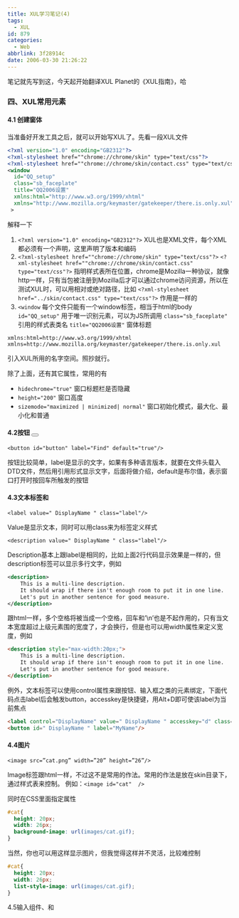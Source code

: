 ```yaml
---
title: XUL学习笔记(4)
tags:
  - XUL
id: 879
categories:
  - Web
abbrlink: 3f28914c
date: 2006-03-30 21:26:22
---
```


笔记就先写到这，今天起开始翻译XUL Planet的《XUL指南》，哈

### 四、XUL常用元素

#### 4.1 创建窗体

当准备好开发工具之后，就可以开始写XUL了。先看一段XUL文件
```xml
<?xml version="1.0" encoding="GB2312"?>
<?xml-stylesheet href=""chrome://chrome/skin" type="text/css"?>
<?xml-stylesheet href=""chrome://chrome/skin/contact.css" type="text/css"?>
<window
  id="QQ_setup"
  class="sb_faceplate"
  title="QQ2006设置"
  xmlns:html="http://www.w3.org/1999/xhtml"
  xmlns="http://www.mozilla.org/keymaster/gatekeeper/there.is.only.xul"
 >
 ```
<!--more-->
解释一下
1. `<?xml version="1.0" encoding="GB2312"?>`
  XUL也是XML文件，每个XML都必须有一个声明，这里声明了版本和编码
2. `<?xml-stylesheet href=""chrome://chrome/skin" type="text/css"?>`
  `<?xml-stylesheet href=""chrome://chrome/skin/contact.css" type="text/css"?>`
  指明样式表所在位置，chrome是Mozilla一种协议，就像http一样，只有当包被注册到Mozilla后才可以通过chrome访问资源，所以在测试XUL时，可以用相对或绝对路径，比如
  `<?xml-stylesheet href="../skin/contact.css" type="text/css"?>`
  作用是一样的
3. `<window` 每个文件只能有一个window标签，相当于html的body
  `id="QQ_setup"` 用于唯一识别元素，可以为JS所调用
  `class="sb_faceplate"` 引用的样式表类名
  `title="QQ2006设置"` 窗体标题

```
xmlns:html=http://www.w3.org/1999/xhtml
xmlns=http://www.mozilla.org/keymaster/gatekeeper/there.is.only.xul
```
引入XUL所用的名字空间。照抄就行。

除了上面，还有其它属性，常用的有
* `hidechrome="true"`		窗口标题栏是否隐藏
* `height="200"`			窗口高度
* `sizemode="maximized | minimized| normal"`		窗口初始化模式，最大化、最小化和普通

#### 4.2按钮 <button>

`<button id="button" label="Find" default="true"/>`

按钮比较简单，label是显示的文字，如果有多种语言版本，就要在文件头载入DTD文件，然后用引用形式显示文字，后面将做介绍，default是布尔值，表示窗口打开时按回车所触发的按钮

#### 4.3文本标签<label>和<description>

`<label value=" DisplayName " class="label"/>`

Value是显示文本，同时可以用class来为标签定义样式

`<description value=" DisplayName " class="label"/>`

Description基本上跟label是相同的，比如上面2行代码显示效果是一样的，但description标签可以显示多行文字，例如
```xml
<description>
	This is a multi-line description.
	It should wrap if there isn't enough room to put it in one line.
	Let's put in another sentence for good measure.
</description>
```
跟html一样，多个空格将被当成一个空格，回车和’\n’也是不起作用的，只有当文本宽度超过上级元素围的宽度了，才会换行，但是也可以用width属性来定义宽度，例如
```html
<description style="max-width:20px;">
	This is a multi-line description.
	It should wrap if there isn't enough room to put it in one line.
	Let's put in another sentence for good measure.
</description>
```
例外，文本标签可以使用control属性来跟按钮、输入框之类的元素绑定，下面代码点击label后会触发button，accesskey是快捷键，用Alt+D即可使该label为当前焦点
```html
<label control="DisplayName" value=" DisplayName " accesskey="d" class="label"/>
<button id=" DisplayName " label="MyName"/>
```

#### 4.4图片<image>

`<image src=”cat.png” width=”20” height=”26”/>`

Image标签跟html一样，不过这不是常用的作法。常用的作法是放在skin目录下，通过样式表来控制。
例如：`<image id="cat"  />`

同时在CSS里面指定属性
```css
#cat{
  height: 20px;
  width: 26px;
  background-image: url(images/cat.gif);
}
```
当然，你也可以用这样显示图片，但我觉得这样并不灵活，比较难控制
```css
#cat{
  height: 20px;
  width: 26px;
  list-style-image: url(images/cat.gif);
}
```

4.5输入组件<textbox>、<checkbox>和<radio>